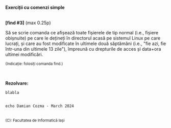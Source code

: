 **Exerciții cu comenzi simple**
<br>
<br>


**[find #3]** (max 0.25p)

Să se scrie comanda ce afișează toate fișierele de tip normal (i.e., fișiere obișnuite) pe care le dețineți în directorul acasă pe sistemul Linux pe care lucrați, și care au fost modificate în ultimele două săptămâni (i.e., "fie azi, fie într-una din ultimele 13 zile"), împreună cu drepturile de acces și data+ora ultimei modificări.

<sub>(Indicație: folosiți comanda find.) </sub>

<br> 

**Rezolvare:**

```terminal
blabla


echo Damian Cozma - March 2024
```
<br>
<sub>(C): Facultatea de Informatică Iași </sub>
